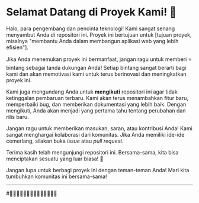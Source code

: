 # Selamat Datang di Proyek Kami! 🌟

Halo, para pengembang dan pencinta teknologi! Kami sangat senang menyambut Anda di repositori ini. Proyek ini bertujuan untuk [tujuan proyek, misalnya "membantu Anda dalam membangun aplikasi web yang lebih efisien"].

Jika Anda menemukan proyek ini bermanfaat, jangan ragu untuk memberi ⭐ bintang sebagai tanda dukungan Anda! Setiap bintang sangat berarti bagi kami dan akan memotivasi kami untuk terus berinovasi dan meningkatkan proyek ini.

Kami juga mengundang Anda untuk **mengikuti** repositori ini agar tidak ketinggalan pembaruan terbaru. Kami akan terus menambahkan fitur baru, memperbaiki bug, dan memberikan dokumentasi yang lebih baik. Dengan mengikuti, Anda akan menjadi yang pertama tahu tentang perubahan dan rilis baru.

Jangan ragu untuk memberikan masukan, saran, atau kontribusi Anda! Kami sangat menghargai kolaborasi dari komunitas. Jika Anda memiliki ide-ide cemerlang, silakan buka *issue* atau *pull request*.

Terima kasih telah mengunjungi repositori ini. Bersama-sama, kita bisa menciptakan sesuatu yang luar biasa! 🚀

Jangan lupa untuk berbagi proyek ini dengan teman-teman Anda! Mari kita tumbuhkan komunitas ini bersama-sama! 

--- 

#🌟🌟🌟🌟🌟🌟🌟🌟🌟🌟🌟🌟🌟🌟
